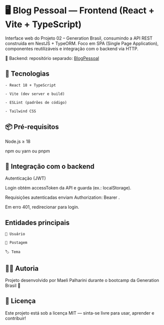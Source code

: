 # 🖥️ Blog Pessoal — Frontend (React + Vite + TypeScript)

Interface web do Projeto 02 – Generation Brasil, consumindo a API REST construída em NestJS + TypeORM.
Foco em SPA (Single Page Application), componentes reutilizáveis e integração com o backend via HTTP.

🔗 Backend: repositório separado: [BlogPessoal](https://github.com/MaeliPalharini/blogpessoal)

## 🚀 Tecnologias

    - React 18 + TypeScript
    
    - Vite (dev server e build)

    - ESLint (padrões de código)

    - Tailwind CSS

## 📦 Pré-requisitos

Node.js ≥ 18

npm ou yarn ou pnpm

## 🔐 Integração com o backend

Autenticação (JWT)

Login obtém accessToken da API e guarda (ex.: localStorage).

Requisições autenticadas enviam Authorization: Bearer <token>.

Em erro 401, redirecionar para login.

## Entidades principais

    👤 Usuário
    
    📝 Postagem
    
    🏷️ Tema

## 🧑‍💻 Autoria
Projeto desenvolvido por Maeli Palharini durante o bootcamp da Generation Brasil 💜

## 📌 Licença
Este projeto está sob a licença MIT — sinta-se livre para usar, aprender e contribuir!
